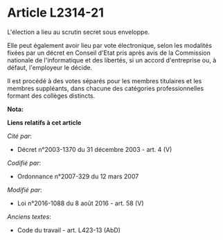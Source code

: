 # Article L2314-21

L'élection a lieu au scrutin secret sous enveloppe.

Elle peut également avoir lieu par vote électronique, selon les modalités fixées par un décret en Conseil d'Etat pris après
avis de la Commission nationale de l'informatique et des libertés, si un accord d'entreprise ou, à défaut, l'employeur le
décide. 

Il est procédé à des votes séparés pour les membres titulaires et les membres suppléants, dans chacune des catégories
professionnelles formant des collèges distincts.

**Nota:**



**Liens relatifs à cet article**

_Cité par_:

  - Décret n°2003-1370 du 31 décembre 2003 - art. 4 (V)

_Codifié par_:

  - Ordonnance n°2007-329 du 12 mars 2007

_Modifié par_:

  - Loi n°2016-1088 du 8 août 2016 - art. 58 (V)

_Anciens textes_:

  - Code du travail - art. L423-13 (AbD)
